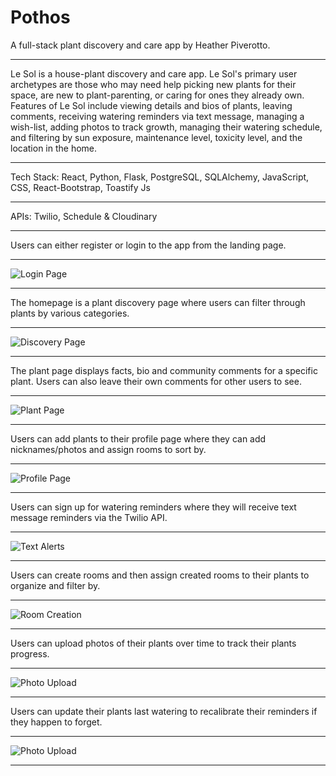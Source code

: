 # Pothos
A full-stack plant discovery and care app by Heather Piverotto.
***************************************************************************************************************
Le Sol is a house-plant discovery and care app. Le Sol's primary user archetypes are those who may need help picking new plants for their space, are new to plant-parenting, or caring for  ones they already own.  Features of Le Sol include viewing details and bios of plants, leaving comments, receiving watering reminders via text message,  managing a wish-list, adding photos to track growth, managing their watering schedule, and filtering by sun exposure, maintenance level, toxicity level, and the location in the home.
***************************************************************************************************************
Tech Stack: React, Python, Flask, PostgreSQL, SQLAlchemy, JavaScript, CSS, React-Bootstrap, Toastify Js
***************************************************************************************************************
APIs: Twilio, Schedule & Cloudinary
***************************************************************************************************************

Users can either register or login to the app from the landing page.
***************************************************************************************************************

![Login Page](https://media.giphy.com/media/VhDaMCUMYSCKYPemCP/giphy.gif)

***************************************************************************************************************
The homepage is a plant discovery page where users can filter through plants by various categories.
***************************************************************************************************************

![Discovery Page](https://media.giphy.com/media/rJ6KhlqNAJ9eWisOmS/giphy.gif)
***************************************************************************************************************
The plant page displays facts, bio and community comments for a specific plant. Users can also leave their own
comments for other users to see.
***************************************************************************************************************

![Plant Page](https://media.giphy.com/media/EEmbcxoyBuNPVbNvmP/giphy.gif)
***************************************************************************************************************
Users can add plants to their profile page where they can add nicknames/photos and assign rooms to sort by.
***************************************************************************************************************

![Profile Page](https://media.giphy.com/media/FdVWI2qRz5JLQdfSUT/giphy.gif)
***************************************************************************************************************
Users can sign up for watering reminders where they will receive text message reminders via the Twilio API.
***************************************************************************************************************

![Text Alerts](https://media.giphy.com/media/E9VLVf7BR90KZMQ9X7/giphy.gif)
***************************************************************************************************************
Users can create rooms and then assign created rooms to their plants to organize and filter by.
***************************************************************************************************************

![Room Creation](https://media.giphy.com/media/A4izdCFoC9EIjU00ZC/giphy.gif)
***************************************************************************************************************
Users can upload photos of their plants over time to track their plants progress.
***************************************************************************************************************

![Photo Upload](https://media.giphy.com/media/0gNLC0y2mKaS9y2NWS/giphy.gif)
***************************************************************************************************************
Users can update their plants last watering to recalibrate their reminders if they happen to forget.
***************************************************************************************************************

![Photo Upload](https://media.giphy.com/media/wkGG1nJY0y9X6Yym0S/giphy.gif)
***************************************************************************************************************


